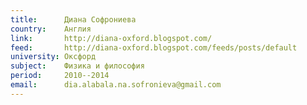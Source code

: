 ```yaml
---
title:      Диана Софрониева
country:    Англия
link:       http://diana-oxford.blogspot.com/ 
feed:       http://diana-oxford.blogspot.com/feeds/posts/default
university: Оксфорд
subject:    Физика и философия
period:     2010--2014
email:      dia.alabala.na.sofronieva@gmail.com
---
```

